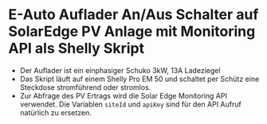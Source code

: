 # E-Auto Auflader An/Aus Schalter auf SolarEdge PV Anlage mit Monitoring API als Shelly Skript
 + Der Auflader ist ein einphasiger Schuko 3kW, 13A Ladeziegel
 + Das Skript läuft auf einem Shelly Pro EM 50 und schaltet per Schütz eine Steckdose stromführend oder stromlos.
 + Zur Abfrage des PV Ertrags wird die Solar Edge Monitoring API verwendet. Die Variablen `siteId` und `apiKey` sind für den API Aufruf natürlich zu ersetzen.
